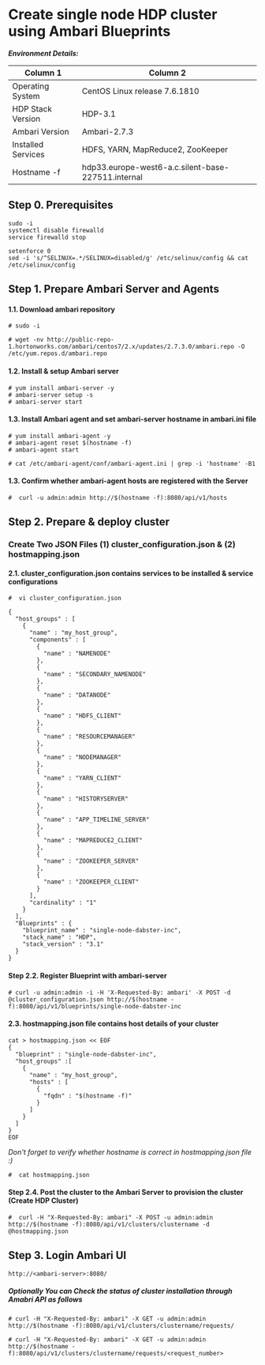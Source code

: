 # Create single node HDP cluster using Ambari Blueprints


___Environment Details:___

Column 1 | Column 2
------------- | -------------
Operating System | CentOS Linux release 7.6.1810
HDP Stack Version | HDP-3.1
Ambari Version | Ambari-2.7.3
Installed Services | HDFS, YARN, MapReduce2, ZooKeeper
Hostname -f | hdp33.europe-west6-a.c.silent-base-227511.internal


## Step 0. Prerequisites
```
sudo -i
systemctl disable firewalld
service firewalld stop

setenforce 0
sed -i 's/^SELINUX=.*/SELINUX=disabled/g' /etc/selinux/config && cat /etc/selinux/config

```

## Step 1. Prepare Ambari Server and Agents

#### 1.1. Download ambari repository
```
# sudo -i

# wget -nv http://public-repo-1.hortonworks.com/ambari/centos7/2.x/updates/2.7.3.0/ambari.repo -O /etc/yum.repos.d/ambari.repo
```

#### 1.2. Install & setup Ambari server
```
# yum install ambari-server -y
# ambari-server setup -s
# ambari-server start
```

#### 1.3. Install Ambari agent and set ambari-server hostname in ambari.ini file

```
# yum install ambari-agent -y
# ambari-agent reset $(hostname -f)
# ambari-agent start

# cat /etc/ambari-agent/conf/ambari-agent.ini | grep -i 'hostname' -B1
```


#### 1.3. Confirm whether ambari-agent hosts are registered with the Server

`#  curl -u admin:admin http://$(hostname -f):8080/api/v1/hosts`


## Step 2. Prepare & deploy cluster
### Create Two JSON Files (1) cluster_configuration.json & (2) hostmapping.json

#### 2.1. cluster_configuration.json contains services to be installed & service configurations

`#  vi cluster_configuration.json`

```
{
  "host_groups" : [
    {
      "name" : "my_host_group",     
      "components" : [
        {
          "name" : "NAMENODE"
        },
        {
          "name" : "SECONDARY_NAMENODE"
        },       
        {
          "name" : "DATANODE"
        },
        {
          "name" : "HDFS_CLIENT"
        },
        {
          "name" : "RESOURCEMANAGER"
        },
        {
          "name" : "NODEMANAGER"
        },
        {
          "name" : "YARN_CLIENT"
        },
        {
          "name" : "HISTORYSERVER"
        },
        {
          "name" : "APP_TIMELINE_SERVER"
        },
        {
          "name" : "MAPREDUCE2_CLIENT"
        },
        {
          "name" : "ZOOKEEPER_SERVER"
        },
        {
          "name" : "ZOOKEEPER_CLIENT"
        }
      ],
      "cardinality" : "1"
    }
  ],
  "Blueprints" : {
    "blueprint_name" : "single-node-dabster-inc",
    "stack_name" : "HDP",
    "stack_version" : "3.1"
  }
}
```


#### Step 2.2. Register Blueprint with ambari-server

```
# curl -u admin:admin -i -H 'X-Requested-By: ambari' -X POST -d @cluster_configuration.json http://$(hostname -f):8080/api/v1/blueprints/single-node-dabster-inc

```

#### 2.3. hostmapping.json file contains host details of your cluster

```
cat > hostmapping.json << EOF 
{
  "blueprint" : "single-node-dabster-inc",
  "host_groups" :[
    {
      "name" : "my_host_group", 
      "hosts" : [         
        {
          "fqdn" : "$(hostname -f)"
        }
      ]
    }
  ]
}
EOF
```
_Don't forget to verify whether hostname is correct in hostmapping.json file :)_

`#  cat hostmapping.json`



#### Step 2.4. Post the cluster to the Ambari Server to provision the cluster (Create HDP Cluster)

```
#  curl -H "X-Requested-By: ambari" -X POST -u admin:admin http://$(hostname -f):8080/api/v1/clusters/clustername -d @hostmapping.json

```

## Step 3. Login Ambari UI

`http://<ambari-server>:8080/`
  

##### Optionally You can Check the status of cluster installation through Amabri API as follows

```
# curl -H "X-Requested-By: ambari" -X GET -u admin:admin http://$(hostname -f):8080/api/v1/clusters/clustername/requests/

# curl -H "X-Requested-By: ambari" -X GET -u admin:admin http://$(hostname -f):8080/api/v1/clusters/clustername/requests/<request_number>
```






